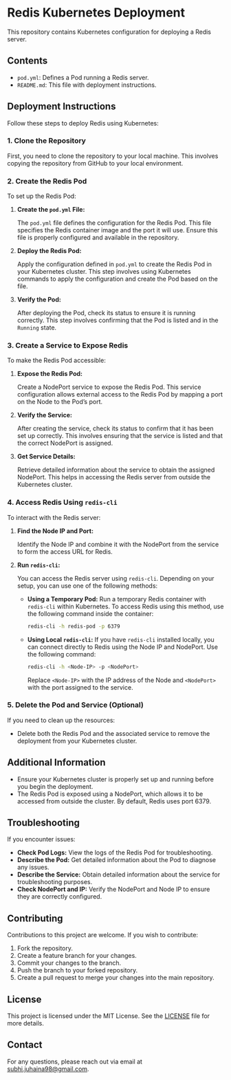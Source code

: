 # Redis Kubernetes Deployment

This repository contains Kubernetes configuration for deploying a Redis server.

## Contents

- `pod.yml`: Defines a Pod running a Redis server.
- `README.md`: This file with deployment instructions.

## Deployment Instructions

Follow these steps to deploy Redis using Kubernetes:

### 1. **Clone the Repository**

First, you need to clone the repository to your local machine. This involves copying the repository from GitHub to your local environment.

### 2. **Create the Redis Pod**

To set up the Redis Pod:

1. **Create the `pod.yml` File:**

   The `pod.yml` file defines the configuration for the Redis Pod. This file specifies the Redis container image and the port it will use. Ensure this file is properly configured and available in the repository.

2. **Deploy the Redis Pod:**

   Apply the configuration defined in `pod.yml` to create the Redis Pod in your Kubernetes cluster. This step involves using Kubernetes commands to apply the configuration and create the Pod based on the file.

3. **Verify the Pod:**

   After deploying the Pod, check its status to ensure it is running correctly. This step involves confirming that the Pod is listed and in the `Running` state.

### 3. **Create a Service to Expose Redis**

To make the Redis Pod accessible:

1. **Expose the Redis Pod:**

   Create a NodePort service to expose the Redis Pod. This service configuration allows external access to the Redis Pod by mapping a port on the Node to the Pod’s port.

2. **Verify the Service:**

   After creating the service, check its status to confirm that it has been set up correctly. This involves ensuring that the service is listed and that the correct NodePort is assigned.

3. **Get Service Details:**

   Retrieve detailed information about the service to obtain the assigned NodePort. This helps in accessing the Redis server from outside the Kubernetes cluster.

### 4. **Access Redis Using `redis-cli`**

To interact with the Redis server:

1. **Find the Node IP and Port:**

   Identify the Node IP and combine it with the NodePort from the service to form the access URL for Redis.

2. **Run `redis-cli`:**

   You can access the Redis server using `redis-cli`. Depending on your setup, you can use one of the following methods:

   - **Using a Temporary Pod:** Run a temporary Redis container with `redis-cli` within Kubernetes. To access Redis using this method, use the following command inside the container:

     ```sh
     redis-cli -h redis-pod -p 6379
     ```

   - **Using Local `redis-cli`:** If you have `redis-cli` installed locally, you can connect directly to Redis using the Node IP and NodePort. Use the following command:

     ```sh
     redis-cli -h <Node-IP> -p <NodePort>
     ```

     Replace `<Node-IP>` with the IP address of the Node and `<NodePort>` with the port assigned to the service.

### 5. **Delete the Pod and Service (Optional)**

If you need to clean up the resources:

- Delete both the Redis Pod and the associated service to remove the deployment from your Kubernetes cluster.

## Additional Information

- Ensure your Kubernetes cluster is properly set up and running before you begin the deployment.
- The Redis Pod is exposed using a NodePort, which allows it to be accessed from outside the cluster. By default, Redis uses port 6379.

## Troubleshooting

If you encounter issues:

- **Check Pod Logs:** View the logs of the Redis Pod for troubleshooting.
- **Describe the Pod:** Get detailed information about the Pod to diagnose any issues.
- **Describe the Service:** Obtain detailed information about the service for troubleshooting purposes.
- **Check NodePort and IP:** Verify the NodePort and Node IP to ensure they are correctly configured.

## Contributing

Contributions to this project are welcome. If you wish to contribute:

1. Fork the repository.
2. Create a feature branch for your changes.
3. Commit your changes to the branch.
4. Push the branch to your forked repository.
5. Create a pull request to merge your changes into the main repository.

## License

This project is licensed under the MIT License. See the [LICENSE](LICENSE) file for more details.

## Contact

For any questions, please reach out via email at [subhi.juhaina98@gmail.com](mailto:subhi.juhaina98@gmail.com).
